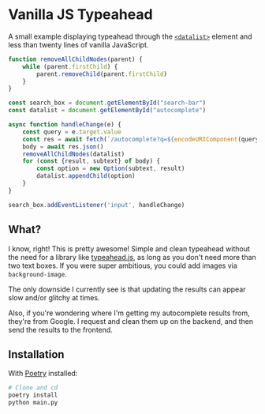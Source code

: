 # Vanilla JS Typeahead

A small example displaying typeahead through the [`<datalist>`](https://developer.mozilla.org/en-US/docs/Web/HTML/Element/datalist) element and less than twenty lines of vanilla JavaScript.

```js
function removeAllChildNodes(parent) {
    while (parent.firstChild) {
        parent.removeChild(parent.firstChild)
    }
}

const search_box = document.getElementById("search-bar")
const datalist = document.getElementById("autocomplete")

async function handleChange(e) {
    const query = e.target.value
    const res = await fetch(`/autocomplete?q=${encodeURIComponent(query)}`)
    body = await res.json()
    removeAllChildNodes(datalist)
    for (const {result, subtext} of body) {
        const option = new Option(subtext, result)
        datalist.appendChild(option)
    }
}

search_box.addEventListener('input', handleChange)
```

## What?
I know, right! This is pretty awesome! Simple and clean typeahead without the need for a library like [typeahead.js](https://twitter.github.io/typeahead.js/), as long as you don't need more than two text boxes. If you were super ambitious, you could add images via `background-image`.

The only downside I currently see is that updating the results can appear slow and/or glitchy at times.

Also, if you're wondering where I'm getting my autocomplete results from, they're from Google. I request and clean them up on the backend, and then send the results to the frontend.

## Installation
With [Poetry](https://python-poetry.org/) installed:
```bash
# Clone and cd
poetry install
python main.py
```